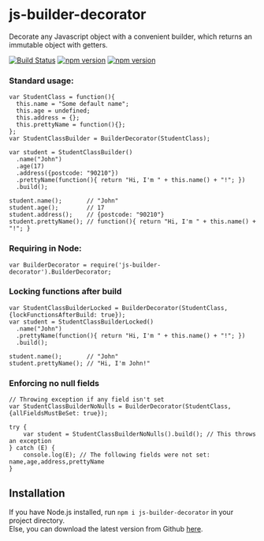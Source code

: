 # js-builder-decorator
Decorate any Javascript object with a convenient builder, which returns an immutable object with getters.

[![Build Status](https://travis-ci.org/Winwardo/js-builder-decorator.svg?branch=master)](https://travis-ci.org/Winwardo/js-builder-decorator)
[![npm version](https://badge.fury.io/js/js-builder-decorator.svg)](http://badge.fury.io/js/js-builder-decorator)
[![npm version](https://david-dm.org/winwardo/js-builder-decorator.svg)](https://david-dm.org/winwardo/js-builder-decorator)

### Standard usage:

    var StudentClass = function(){
      this.name = "Some default name";
      this.age = undefined;
      this.address = {};
      this.prettyName = function(){};
    };
    var StudentClassBuilder = BuilderDecorator(StudentClass);
  
    var student = StudentClassBuilder()
      .name("John")
      .age(17)
      .address({postcode: "90210"})
      .prettyName(function(){ return "Hi, I'm " + this.name() + "!"; })
      .build();
      
    student.name();       // "John"
    student.age();        // 17
    student.address();    // {postcode: "90210"}
    student.prettyName(); // function(){ return "Hi, I'm " + this.name() + "!"; }
    
### Requiring in Node:
    var BuilderDecorator = require('js-builder-decorator').BuilderDecorator;

### Locking functions after build
    var StudentClassBuilderLocked = BuilderDecorator(StudentClass, {lockFunctionsAfterBuild: true});
    var student = StudentClassBuilderLocked()
      .name("John")
      .prettyName(function(){ return "Hi, I'm " + this.name() + "!"; })
      .build();
      
    student.name();       // "John"
    student.prettyName(); // "Hi, I'm John!"
    
### Enforcing no null fields
	// Throwing exception if any field isn't set
	var StudentClassBuilderNoNulls = BuilderDecorator(StudentClass, {allFieldsMustBeSet: true});

	try {
		var student = StudentClassBuilderNoNulls().build(); // This throws an exception
	} catch (E) {
		console.log(E); // The following fields were not set: name,age,address,prettyName
	}

## Installation
If you have Node.js installed, run `npm i js-builder-decorator` in your project directory.  
Else, you can download the latest version from Github [here](https://raw.githubusercontent.com/Winwardo/js-builder-decorator/master/builder-decorator.min.js).
